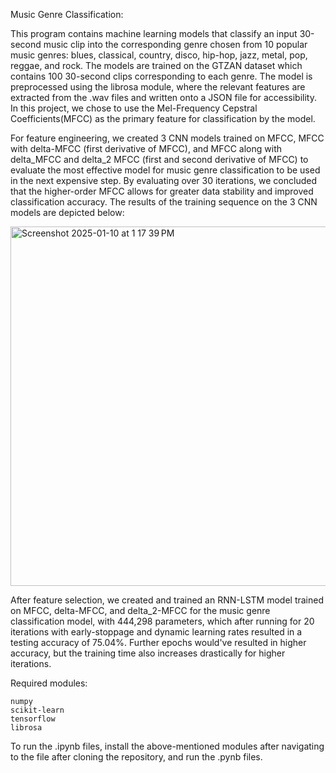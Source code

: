 Music Genre Classification:

This program contains machine learning models that classify an input 30-second music clip into the corresponding genre chosen from 10 popular music genres: blues, classical, country, disco, hip-hop, jazz, metal, pop, reggae, and rock. The models are trained on the GTZAN dataset which contains 100 30-second clips corresponding to each genre. The model is preprocessed using the librosa module, where the relevant features are extracted from the .wav files and written onto a JSON file for accessibility. In this project, we chose to use the Mel-Frequency Cepstral Coefficients(MFCC) as the primary feature for classification by the model. 

For feature engineering, we created 3 CNN models trained on MFCC, MFCC with delta-MFCC (first derivative of MFCC), and MFCC along with delta_MFCC and delta_2 MFCC (first and second derivative of MFCC) to evaluate the most effective model for music genre classification to be used in the next expensive step. By evaluating over 30 iterations, we concluded that the higher-order MFCC allows for greater data stability and improved classification accuracy. The results of the training sequence on the 3 CNN models are depicted below:

<img width="575" alt="Screenshot 2025-01-10 at 1 17 39 PM" src="https://github.com/user-attachments/assets/30ff83ab-e500-491c-8048-b5912103d457" />

After feature selection, we created and trained an RNN-LSTM model trained on MFCC, delta-MFCC, and delta_2-MFCC for the music genre classification model, with 444,298 parameters, which after running for 20 iterations with early-stoppage and dynamic learning rates resulted in a testing accuracy of 75.04%. Further epochs would've resulted in higher accuracy, but the training time also increases drastically for higher iterations. 

Required modules:

    numpy
    scikit-learn
    tensorflow
    librosa

To run the .ipynb files, install the above-mentioned modules after navigating to the file after cloning the repository, and run the .pynb files.
    
